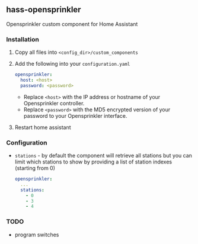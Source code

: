 ## hass-opensprinkler

Opensprinkler custom component for Home Assistant

### Installation

1. Copy all files into `<config_dir>/custom_components`
2. Add the following into your `configuration.yaml`
    ```yaml
    opensprinkler:
      host: <host>
      password: <password>
    ```
    - Replace `<host>` with the IP address or hostname of your Opensprinkler controller.
    - Replace `<password>` with the MD5 encrypted version of your password to your Opensprinkler interface.

3. Restart home assistant

### Configuration

- `stations` - by default the component will retrieve all stations but you can limit which stations to show by providing a list of station indexes (starting from 0)
    ```yaml
    opensprinkler:
      ...
      stations:
        - 0
        - 3
        - 4
    ```

 ### TODO

- program switches